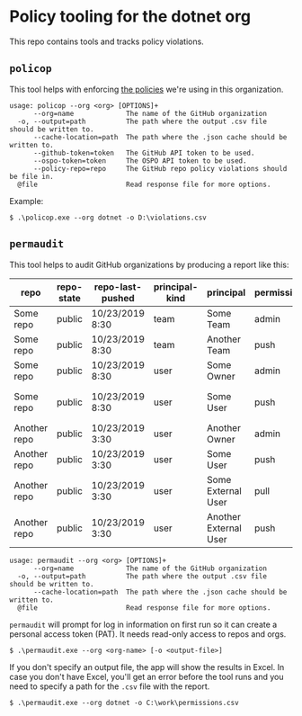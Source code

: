 # Policy tooling for the dotnet org 

This repo contains tools and tracks policy violations.

## `policop`

This tool helps with enforcing [the policies] we're using in this organization.

[the policies]: doc/README.md

```
usage: policop --org <org> [OPTIONS]+
      --org=name             The name of the GitHub organization
  -o, --output=path          The path where the output .csv file should be written to.
      --cache-location=path  The path where the .json cache should be written to.
      --github-token=token   The GitHub API token to be used.
      --ospo-token=token     The OSPO API token to be used.
      --policy-repo=repo     The GitHub repo policy violations should be file in.
  @file                      Read response file for more options.
```

Example:

```
$ .\policop.exe --org dotnet -o D:\violations.csv
```

## `permaudit`

This tool helps to audit GitHub organizations by producing a report like this:

| repo         | repo-state | repo-last-pushed | principal-kind | principal             | permission | via-team                   |
|--------------|------------|------------------|----------------|-----------------------|------------|----------------------------|
| Some repo    | public     | 10/23/2019 8:30  | team           | Some Team             | admin      | Some Team                  |
| Some repo    | public     | 10/23/2019 8:30  | team           | Another Team          | push       | Another Team               |
| Some repo    | public     | 10/23/2019 8:30  | user           | Some Owner            | admin      | (Owner)                    |
| Some repo    | public     | 10/23/2019 8:30  | user           | Some User             | push       | Some Team\Some Nested Team |
| Another repo | public     | 10/23/2019 3:30  | user           | Another Owner         | admin      | (Owner)                    |
| Another repo | public     | 10/23/2019 3:30  | user           | Some User             | push       | Some Team                  |
| Another repo | public     | 10/23/2019 3:30  | user           | Some External User    | pull       | (Collaborator)             |
| Another repo | public     | 10/23/2019 3:30  | user           | Another External User | push       | (Collaborator)             |

```
usage: permaudit --org <org> [OPTIONS]+
      --org=name             The name of the GitHub organization
  -o, --output=path          The path where the output .csv file should be written to.
      --cache-location=path  The path where the .json cache should be written to.
  @file                      Read response file for more options.
```

`permaudit` will prompt for log in information on first run so it can create a
personal access token (PAT). It needs read-only access to repos and orgs.

```
$ .\permaudit.exe --org <org-name> [-o <output-file>]
```

If you don't specify an output file, the app will show the results in Excel. In
case you don't have Excel, you'll get an error before the tool runs and you need
to specify a path for the `.csv` file with the report.

```
$ .\permaudit.exe --org dotnet -o C:\work\permissions.csv
```
